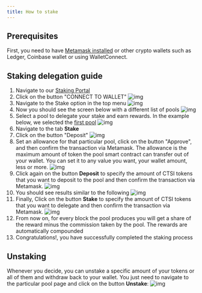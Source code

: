 ```yaml
---
title: How to stake
---
```


## Prerequisites

First, you need to have [Metamask installed](https://metamask.io/download/) or other crypto wallets such as Ledger, Coinbase wallet or using WalletConnect.

## Staking delegation guide

1. Navigate to our [Staking Portal](https://explorer.cartesi.io/)
2. Click on the button "CONNECT TO WALLET" ![img](./connectwallet.png)
3. Navigate to the Stake option in the top menu ![img](./stakebutton.png)
4. Now you should see the screen below with a different list of pools ![img](./poolList.png)
5. Select a pool to delegate your stake and earn rewards. In the example below, we selected the [first pool](https://explorer.cartesi.io/stake/0x5149f711ff8e4b36bba09685ec5f9ad32edce3bf) ![img](./selectpool.png)
6. Navigate to the tab **Stake**
7. Click on the button "Deposit" ![img](./allowance.png)
8. Set an allowance for that particular pool, click on the button "Approve", and then confirm the transaction via Metamask. The allowance is the maximum amount of token the pool smart contract can transfer out of your wallet. You can set it to any value you want, your wallet amount, less or more.
![img](allowanceamount.png)
9. Click again on the button **Deposit** to specify the amount of CTSI tokens that you want to deposit to the pool and then confirm the transaction via Metamask. ![img](./selectamount.png)
10. You should see results similar to the following ![img](depositResults.png)
11. Finally, Click on the button **Stake** to specify the amount of CTSI tokens that you want to delegate and then confirm the transaction via Metamask. ![img](stakeAmount.png)
10. From now on, for every block the pool produces you will get a share of the reward minus the commission taken by the pool. The rewards are automatically compounded
11. Congratulations!, you have successfully completed the staking process


## Unstaking

Whenever you decide, you can unstake a specific amount of your tokens or all of them and withdraw back to your wallet. You just need to navigate to the particular pool page and click on the button **Unstake**:
![img](stakeAmount.png)
